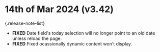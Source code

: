 # 14th of Mar 2024 (v3.42)

{.release-note-list}
- **FIXED** Date field's today selection will no longer point to an old date unless reload the page.
- **FIXED** Fixed ocassionally dynamic content won't display. 
